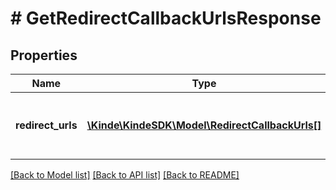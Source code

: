 # # GetRedirectCallbackUrlsResponse

## Properties

Name | Type | Description | Notes
------------ | ------------- | ------------- | -------------
**redirect_urls** | [**\Kinde\KindeSDK\Model\RedirectCallbackUrls[]**](RedirectCallbackUrls.md) | An application&#39;s redirect callback URLs. | [optional]

[[Back to Model list]](../../README.md#models) [[Back to API list]](../../README.md#endpoints) [[Back to README]](../../README.md)
